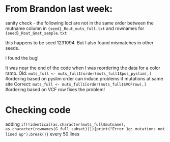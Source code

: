 
# From Brandon last week: 

sanity check - the following loci are not in the same order between the mutname column in
`{seed}_Rout_muts_full.txt` and rownames for `{seed}_Rout_Gmat_sample.txt`

this happens to be seed 1231094. But I also found mismatches in other seeds.

I found the bug!

It was near the end of the code when I was reordering the data for a color ramp. 
Old: `muts_full <- muts_full1[order(muts_full1$pos_pyslim),]` #ordering based on pyslim order can induce problems if mutations at same site 
Correct: `muts_full <- muts_full1[order(muts_full1$VCFrow),]` #ordering based on VCF row fixes the problem!

# Checking code

adding `if(!identical(as.character(muts_full$mutname), as.character(rownames(G_full_subset)))){print("Error 1g: mutations not lined up");break()}` every 50 lines



